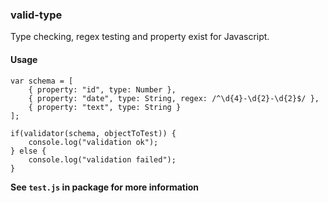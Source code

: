 ### valid-type
Type checking, regex testing and property exist for Javascript.

#### Usage
    var schema = [
        { property: "id", type: Number },
        { property: "date", type: String, regex: /^\d{4}-\d{2}-\d{2}$/ },
        { property: "text", type: String }
    ];

    if(validator(schema, objectToTest)) {
        console.log("validation ok");
    } else {
        console.log("validation failed");
    }

**See `test.js` in package for more information**
